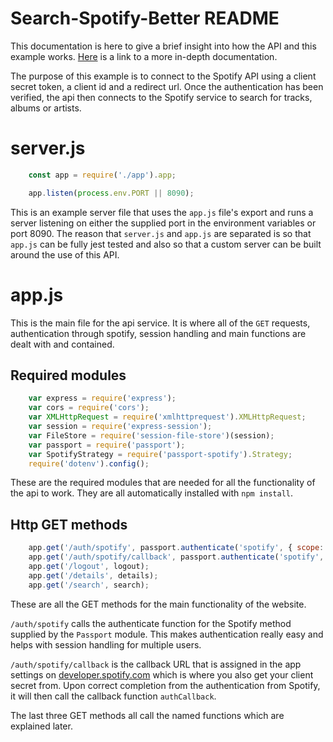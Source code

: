 # Search-Spotify-Better README
This documentation is here to give a brief insight into how the API and this example works. [Here](https://search-spotify-better.herokuapp.com/out/index.html) is a link to a more in-depth documentation.

The purpose of this example is to connect to the Spotify API using a client secret token, a client id and a redirect url. Once the authentication has been verified, the api then connects to the Spotify service to search for tracks, albums or artists.
# server.js
```Javascript
    const app = require('./app').app;

    app.listen(process.env.PORT || 8090);
```

This is an example server file that uses the `app.js` file's export and runs a server listening on either the supplied port in the environment variables or port 8090. The reason that `server.js` and `app.js` are separated is so that `app.js` can be fully jest tested and also so that a custom server can be built around the use of this API.

# app.js
This is the main file for the api service. It is where all of the `GET` requests, authentication through spotify, session handling and main functions are dealt with and contained. 

## Required modules

```Javascript
    var express = require('express');
    var cors = require('cors');
    var XMLHttpRequest = require('xmlhttprequest').XMLHttpRequest;
    var session = require('express-session');
    var FileStore = require('session-file-store')(session);
    var passport = require('passport');
    var SpotifyStrategy = require('passport-spotify').Strategy;
    require('dotenv').config();
```
These are the required modules that are needed for all the functionality of the api to work. They are all automatically installed with `npm install`.

## Http GET methods

```Javascript
    app.get('/auth/spotify', passport.authenticate('spotify', { scope: ['user-read-email', 'user-read-private'], showDialog: true }));
    app.get('/auth/spotify/callback', passport.authenticate('spotify', {failureRedirect: '/'}), authCallback);
    app.get('/logout', logout);
    app.get('/details', details);
    app.get('/search', search);
```
These are all the GET methods for the main functionality of the website.

`/auth/spotify` calls the authenticate function for the Spotify method supplied by the `Passport` module. This makes authentication really easy and helps with session handling for multiple users. 

`/auth/spotify/callback` is the callback URL that is assigned in the app settings on [developer.spotify.com](https://developer.spotify.com/dashboard) which is where you also get your client secret from. Upon correct completion from the authentication from Spotify, it will then call the callback function `authCallback`. 

The last three GET methods all call the named functions which are explained later.

## 